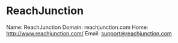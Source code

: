 
# ReachJunction

Name: ReachJunction
Domain: reachjunction.com
Home: http://www.reachjunction.com/
Email: support@reachjunction.com

